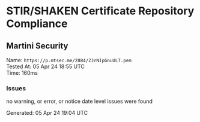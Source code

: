 # STIR/SHAKEN Certificate Repository Compliance

## Martini Security

Name: `https://p.mtsec.me/2884/ZJrNIpGnuULT.pem`\
Tested At: 05 Apr 24 18:55 UTC\
Time: 160ms

### Issues

no warning, or error, or notice date level issues were found

Generated: 05 Apr 24 19:04 UTC
